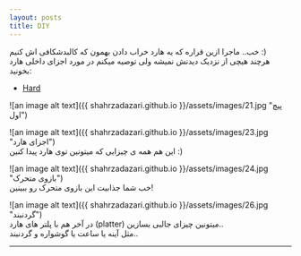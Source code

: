 ```yaml
---
layout: posts
title: DIY  
---
```


خب.. ماجرا ازین قراره که یه هارد خراب دادن بهمون که کالبدشکافی اش کنیم :)  
هرچند هیچی از نزدیک دیدنش نمیشه ولی توصیه میکنم در مورد اجزای داخلی هارد بخونید:  
* [Hard](http://www.elmefarda.com/%D9%82%D8%B7%D8%B9%D8%A7%D8%AA-%D8%AF%D8%A7%D8%AE%D9%84%DB%8C-%D9%87%D8%A7%D8%B1%D8%AF/)
  
  
![an image alt text]({{ shahrzadazari.github.io }}/assets/images/21.jpg "پیچ اول")


![an image alt text]({{ shahrzadazari.github.io }}/assets/images/23.jpg "اجزای هارد")  
این هم همه ی چیزایی که میتونین توی هارد پیدا کنین :)  

  

![an image alt text]({{ shahrzadazari.github.io }}/assets/images/24.jpg "بازوی متحرک")  
خب شما جذابیت این بازوی متحرک رو ببینین!

  
  
![an image alt text]({{ shahrzadazari.github.io }}/assets/images/26.jpg "گردنبند")  
در آخر هم با پلتر های هارد (platter) میتونین چیزای جالبی بسازین..  
مثل آینه یا ساعت یا گوشواره و گردنبند..


---


